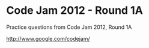 Code Jam 2012 - Round 1A
==========================

Practice questions from Code Jam 2012, Round 1A

http://www.google.com/codejam/
